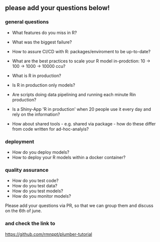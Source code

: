 ## please add your questions below!

### general questions
- What features do you miss in R?
- What was the biggest failure?
- How to assure CI/CD with R: packages/enviroment to be up-to-date?
- What are the best practices to scale your R model in-prodction: 10 -> 100 -> 1000 -> 10000 ccu?

- What is R in production? 
- Is R in production only models? 
- Are scripts doing data pipelining and running each minute Rin production?
- Is a Shiny-App 'R in production' when 20 people use it every day and rely on the information? 
- How about shared tools - e.g. shared via package - how do these differ from code written for ad-hoc-analyis?

### deployment
- How do you deploy models?
- How to deploy your R models within a docker container?

### quality assurance
- How do you test code?
- How do you test data?
- How do you test models?
- How do you monitor models?


Please add your questions via PR, so that we can group them and discuss on the 6th of june.

### and check the link to
https://github.com/rmnppt/plumber-tutorial
